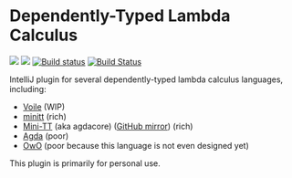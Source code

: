 # Dependently-Typed Lambda Calculus

[![][d-svg]][jb-url]
[![][v-svg]][jb-url]
[![Build status][av-svg]][av-url]
[![Build Status][tv-svg]][tv-url]

IntelliJ plugin for several dependently-typed lambda calculus languages,
including:

+ [Voile][voile-rs] (WIP)
+ [minitt][minitt-rs] (rich)
+ [Mini-TT][Mini-TT] (aka agdacore) ([GitHub mirror][acore-mirror]) (rich)
+ [Agda][agda] (poor)
+ [OwO][owo] (poor because this language is not even designed yet)

This plugin is primarily for personal use.

 [minitt-rs]: https://github.com/owo-lang/minitt-rs
 [Mini-TT]: http://www.cse.chalmers.se/research/group/logic/Mini-TT/
 [acore-mirror]: https://github.com/kino3/Mini-TT
 [voile-rs]: https://github.com/owo-lang/voile-rs
 [owo]: https://github.com/owo-lang/OwO
 [agda]: https://github.com/agda/agda
 [d-svg]: https://img.shields.io/jetbrains/plugin/d/12176-dependently-typed-lambda-calculus.svg
 [v-svg]: https://img.shields.io/jetbrains/plugin/v/12176-dependently-typed-lambda-calculus.svg
 [jb-url]: https://plugins.jetbrains.com/plugin/12176-dependently-typed-lambda-calculus
 [av-url]: https://ci.appveyor.com/project/ice1000/intellij-owo/branch/master
 [av-svg]: https://ci.appveyor.com/api/projects/status/2t8f42ojh17cim4j/branch/master?svg=true
 [tv-url]: https://travis-ci.org/owo-lang/intellij-dtlc
 [tv-svg]: https://travis-ci.org/owo-lang/intellij-dtlc.svg?branch=master
